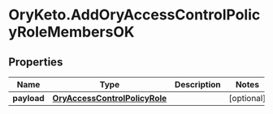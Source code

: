 # OryKeto.AddOryAccessControlPolicyRoleMembersOK

## Properties
Name | Type | Description | Notes
------------ | ------------- | ------------- | -------------
**payload** | [**OryAccessControlPolicyRole**](OryAccessControlPolicyRole.md) |  | [optional] 


